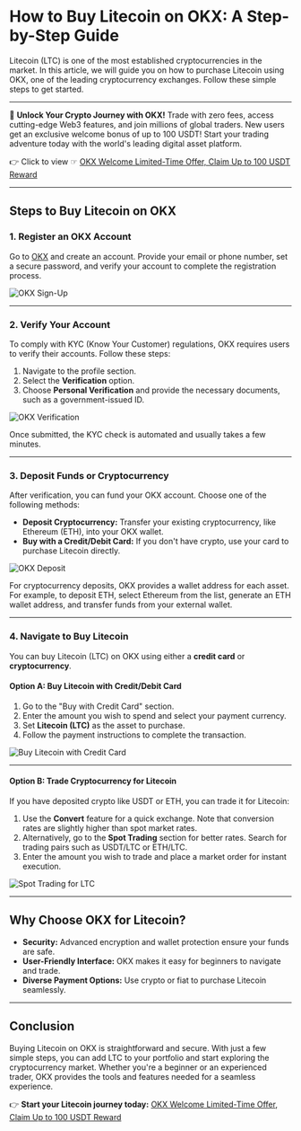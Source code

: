 # How to Buy Litecoin on OKX: A Step-by-Step Guide

Litecoin (LTC) is one of the most established cryptocurrencies in the market. In this article, we will guide you on how to purchase Litecoin using OKX, one of the leading cryptocurrency exchanges. Follow these simple steps to get started.

---

🚀 **Unlock Your Crypto Journey with OKX!** Trade with zero fees, access cutting-edge Web3 features, and join millions of global traders. New users get an exclusive welcome bonus of up to 100 USDT! Start your trading adventure today with the world's leading digital asset platform.

👉 Click to view ☞ [OKX Welcome Limited-Time Offer, Claim Up to 100 USDT Reward](https://bit.ly/OKXe)

---

## Steps to Buy Litecoin on OKX

### 1. Register an OKX Account
Go to [OKX](https://bit.ly/OKXe) and create an account. Provide your email or phone number, set a secure password, and verify your account to complete the registration process.

![OKX Sign-Up](https://coinkickoff.com/wp-content/uploads/okx-sign-up.png)

---

### 2. Verify Your Account
To comply with KYC (Know Your Customer) regulations, OKX requires users to verify their accounts. Follow these steps:
1. Navigate to the profile section.
2. Select the **Verification** option.
3. Choose **Personal Verification** and provide the necessary documents, such as a government-issued ID.

![OKX Verification](https://coinkickoff.com/wp-content/uploads/okx-verif.png)

Once submitted, the KYC check is automated and usually takes a few minutes.

---

### 3. Deposit Funds or Cryptocurrency
After verification, you can fund your OKX account. Choose one of the following methods:
- **Deposit Cryptocurrency:** Transfer your existing cryptocurrency, like Ethereum (ETH), into your OKX wallet.
- **Buy with a Credit/Debit Card:** If you don't have crypto, use your card to purchase Litecoin directly.

![OKX Deposit](https://coinkickoff.com/wp-content/uploads/okx-verif-1.png)

For cryptocurrency deposits, OKX provides a wallet address for each asset. For example, to deposit ETH, select Ethereum from the list, generate an ETH wallet address, and transfer funds from your external wallet.

---

### 4. Navigate to Buy Litecoin
You can buy Litecoin (LTC) on OKX using either a **credit card** or **cryptocurrency**.

#### **Option A: Buy Litecoin with Credit/Debit Card**
1. Go to the "Buy with Credit Card" section.
2. Enter the amount you wish to spend and select your payment currency.
3. Set **Litecoin (LTC)** as the asset to purchase.
4. Follow the payment instructions to complete the transaction.

![Buy Litecoin with Credit Card](https://coinkickoff.com/wp-content/uploads/Screen-Shot-2023-03-24-at-5.59.53-AM-e1686184973371.png)

---

#### **Option B: Trade Cryptocurrency for Litecoin**
If you have deposited crypto like USDT or ETH, you can trade it for Litecoin:
1. Use the **Convert** feature for a quick exchange. Note that conversion rates are slightly higher than spot market rates.
2. Alternatively, go to the **Spot Trading** section for better rates. Search for trading pairs such as USDT/LTC or ETH/LTC.
3. Enter the amount you wish to trade and place a market order for instant execution.

![Spot Trading for LTC](https://coinkickoff.com/wp-content/uploads/buydogeend.png)

---

## Why Choose OKX for Litecoin?
- **Security:** Advanced encryption and wallet protection ensure your funds are safe.
- **User-Friendly Interface:** OKX makes it easy for beginners to navigate and trade.
- **Diverse Payment Options:** Use crypto or fiat to purchase Litecoin seamlessly.

---

## Conclusion

Buying Litecoin on OKX is straightforward and secure. With just a few simple steps, you can add LTC to your portfolio and start exploring the cryptocurrency market. Whether you're a beginner or an experienced trader, OKX provides the tools and features needed for a seamless experience.

👉 **Start your Litecoin journey today:** [OKX Welcome Limited-Time Offer, Claim Up to 100 USDT Reward](https://bit.ly/OKXe)
